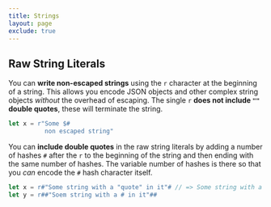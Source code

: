 ```yaml
---
title: Strings
layout: page
exclude: true
---
```


## Raw String Literals

You can **write non-escaped strings** using the `r` character at the beginning of a string. This allows you encode JSON objects and other complex string objects *without* the overhead of escaping. The single `r` **does not include `""` double quotes**, these will terminate the string.
```rust
let x = r"Some $#
          non escaped string"
```

You can **include double quotes** in the raw string literals by adding a number of hashes `#` after the `r` to the beginning of the string and then ending with the same number of hashes. The variable number of hashes is there so that you *can* encode the `#` hash character itself.
```rust
let x = r#"Some string with a "quote" in it"# // => Some string with a "quote" in it
let y = r##"Soem string with a # in it"##
```
<!--stackedit_data:
eyJoaXN0b3J5IjpbLTEyNTQzMzc4MjJdfQ==
-->